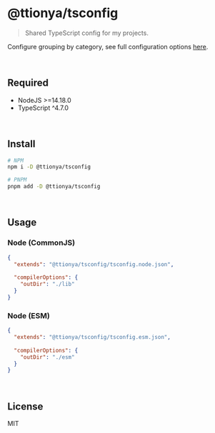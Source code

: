 # @ttionya/tsconfig

> Shared TypeScript config for my projects.

Configure grouping by category, see full configuration options [here](https://www.typescriptlang.org/tsconfig).

<br>

## Required

- NodeJS >=14.18.0
- TypeScript ^4.7.0

<br>

## Install

```bash
# NPM
npm i -D @ttionya/tsconfig

# PNPM
pnpm add -D @ttionya/tsconfig
```

<br>

## Usage

### Node (CommonJS)

```json
{
  "extends": "@ttionya/tsconfig/tsconfig.node.json",
  
  "compilerOptions": {
    "outDir": "./lib"
  }
}
```

### Node (ESM)

```json
{
  "extends": "@ttionya/tsconfig/tsconfig.esm.json",
  
  "compilerOptions": {
    "outDir": "./esm"
  }
}
```

<br>

## License

MIT
